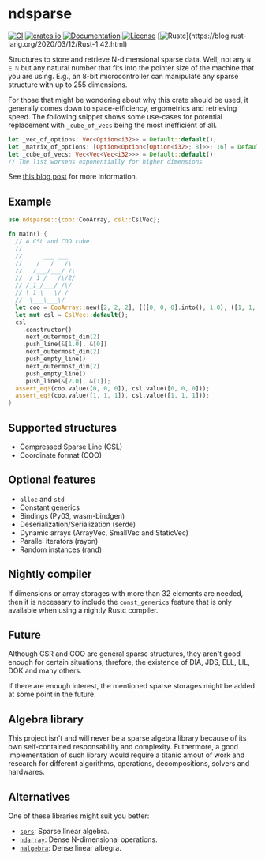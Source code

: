 # ndsparse 

[![CI](https://github.com/c410-f3r/ndsparse/workflows/CI/badge.svg)](https://github.com/c410-f3r/ndsparse/actions?query=workflow%3ACI)
[![crates.io](https://img.shields.io/crates/v/ndsparse.svg)](https://crates.io/crates/ndsparse)
[![Documentation](https://docs.rs/ndsparse/badge.svg)](https://docs.rs/ndsparse)
[![License](https://img.shields.io/badge/license-APACHE2-blue.svg)](./LICENSE)
[![Rustc](https://img.shields.io/badge/rustc-1.42-lightgray")](https://blog.rust-lang.org/2020/03/12/Rust-1.42.html)

Structures to store and retrieve N-dimensional sparse data. Well, not any `N ∈ ℕ` but any natural number that fits into the pointer size of the machine that you are using. E.g., an 8-bit microcontroller can manipulate any sparse structure with up to 255 dimensions.

For those that might be wondering about why this crate should be used, it generally comes down to space-efficiency, ergometrics and retrieving speed. The following snippet shows some use-cases for potential replacement with `_cube_of_vecs` being the most inefficient of all.

```rust
let _vec_of_options: Vec<Option<i32>> = Default::default();
let _matrix_of_options: [Option<Option<[Option<i32>; 8]>>; 16] = Default::default();
let _cube_of_vecs: Vec<Vec<Vec<i32>>> = Default::default();
// The list worsens exponentially for higher dimensions
```

See [this blog post](https://c410-f3r.github.io/posts/sparse-multidimensional-structures-written-in-rust/) for more information.

## Example

```rust
use ndsparse::{coo::CooArray, csl::CslVec};

fn main() {
  // A CSL and COO cube.
  //
  //      ___ ___
  //    /   /   /\
  //   /___/___/ /\
  //  / 1 /   /\/2/
  // /_1_/___/ /\/
  // \_1_\___\/ /
  //  \___\___\/
  let coo = CooArray::new([2, 2, 2], [([0, 0, 0].into(), 1.0), ([1, 1, 1].into(), 2.0)]);
  let mut csl = CslVec::default();
  csl
    .constructor()
    .next_outermost_dim(2)
    .push_line(&[1.0], &[0])
    .next_outermost_dim(2)
    .push_empty_line()
    .next_outermost_dim(2)
    .push_empty_line()
    .push_line(&[2.0], &[1]);
  assert_eq!(coo.value([0, 0, 0]), csl.value([0, 0, 0]));
  assert_eq!(coo.value([1, 1, 1]), csl.value([1, 1, 1]));
}
```

## Supported structures

- Compressed Sparse Line (CSL)
- Coordinate format (COO)

## Optional features

- `alloc` and `std`
- Constant generics
- Bindings (Py03, wasm-bindgen)
- Deserialization/Serialization (serde)
- Dynamic arrays (ArrayVec, SmallVec and StaticVec)
- Parallel iterators (rayon)
- Random instances (rand)

## Nightly compiler

If dimensions or array storages with more than 32 elements are needed, then it is necessary to include the `const_generics` feature that is only available when using a nightly Rustc compiler.

## Future

Although CSR and COO are general sparse structures, they aren't good enough for certain situations, threfore, the existence of DIA, JDS, ELL, LIL, DOK and many others.

If there are enough interest, the mentioned sparse storages might be added at some point in the future.

## Algebra library

This project isn't and will never be a sparse algebra library because of its own self-contained responsability and complexity. Futhermore, a good implementation of such library would require a titanic amout of work and research for different algorithms, operations, decompositions, solvers and hardwares.

## Alternatives

One of these libraries might suit you better:

* [`sprs`][sprs]: Sparse linear algebra.
* [`ndarray`][ndarray]: Dense N-dimensional operations.
* [`nalgebra`][nalgebra]: Dense linear albegra.

[nalgebra]: https://github.com/rustsim/nalgebra
[ndarray]: https://github.com/rust-ndarray/ndarray
[sprs]: https://github.com/vbarrielle/sprs